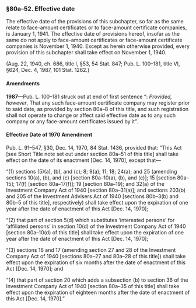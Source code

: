 ### §80a–52. Effective date ###

The effective date of the provisions of this subchapter, so far as the same relate to face-amount certificates or to face-amount certificate companies, is January 1, 1941. The effective date of provisions hereof, insofar as the same do not apply to face-amount certificates or face-amount certificate companies is November 1, 1940. Except as herein otherwise provided, every provision of this subchapter shall take effect on November 1, 1940.

(Aug. 22, 1940, ch. 686, title I, §53, 54 Stat. 847; Pub. L. 100–181, title VI, §624, Dec. 4, 1987, 101 Stat. 1262.)

#### Amendments ####

**1987**—Pub. L. 100–181 struck out at end of first sentence “: *Provided, however*, That any such face-amount certificate company may register prior to said date, as provided by section 80a–8 of this title, and such registration shall not operate to change or affect said effective date as to any such company or any face-amount certificates issued by it”.

#### Effective Date of 1970 Amendment ####

Pub. L. 91–547, §30, Dec. 14, 1970, 84 Stat. 1436, provided that: “This Act [see Short Title note set out under section 80a–51 of this title] shall take effect on the date of its enactment [Dec. 14, 1970], except that—

“(1) sections (5)(a), (b), and (c); 8; 9(a); 11; 18; 24(a); and 25 (amending sections 10(a), (b), and (c) [section 80a–10(a), (b), and (c)]; 15 [section 80a–15]; 17(f) [section 80a–17(f)]; 19 [section 80a–19]; and 32(a) of the Investment Company Act of 1940 [section 80a–31(a)]; and sections 203(b) and 205 of the Investment Advisers Act of 1940 [sections 80b–3(b) and 80b–5 of this title], respectively) shall take effect upon the expiration of one year after the date of enactment of this Act [Dec. 14, 1970];

“(2) that part of section 5(d) which substitutes ‘interested persons’ for ‘affiliated persons’ in section 10(d) of the Investment Company Act of 1940 [section 80a–10(d) of this title] shall take effect upon the expiration of one year after the date of enactment of this Act [Dec. 14, 1970];

“(3) sections 16 and 17 (amending section 27 and 28 of the Investment Company Act of 1940 [sections 80a–27 and 80a–28 of this title]) shall take effect upon the expiration of six months after the date of enactment of this Act [Dec. 14, 1970]; and

“(4) that part of section 20 which adds a subsection (b) to section 36 of the Investment Company Act of 1940 [section 80a–35 of this title] shall take effect upon the expiration of eighteen months after the date of enactment of this Act [Dec. 14, 1970].”